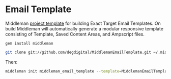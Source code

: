 Email Template
======

Middleman <a href="http://middlemanapp.com/getting-started/#toc_6">project template</a> for building Exact Target Email Templates. On build Middleman will automatically generate a modular responsive template consisting of Template, Saved Content Areas, and Ampscript files.

```
gem install middleman
```

```bash
git clone git://github.com/degdigital/MiddlemanEmailTemplate.git ~/.middleman/MiddlemanEmailTemplate
```

Then:

```bash
middleman init middleman_email_template --template=MiddlemanEmailTemplate
```